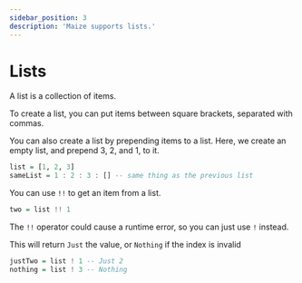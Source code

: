 ```yaml
---
sidebar_position: 3
description: 'Maize supports lists.'
---
```


# Lists

A list is a collection of items.

To create a list, you can put items between square brackets, separated with
commas.

You can also create a list by prepending items to a list.
Here, we create an empty list, and prepend 3, 2, and 1, to it.
```haskell
list = [1, 2, 3]
sameList = 1 : 2 : 3 : [] -- same thing as the previous list
```

You can use `!!` to get an item from a list.
```haskell
two = list !! 1
```

The `!!` operator could cause a runtime error, so you can just use `!` instead.

This will return `Just` the value, or `Nothing` if the index is invalid
```haskell
justTwo = list ! 1 -- Just 2
nothing = list ! 3 -- Nothing
```
